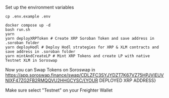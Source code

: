 Set up the environment variables

```
cp .env.example .env
```

```
docker compose up -d
bash run.sh
yarn
yarn deployXRPToken # Create XRP Soroban Token and save address in .soroban folder
yarn deployHodl # Deploy Hodl strategies for XRP & XLM contracts and save address in .soroban folder
yarn mintAndCreateLP # Mint XRP Tokens and create LP with native Testnet XLM in Soroswap
```

Now you can Swap Tokens on Soroswap in 
https://app.soroswap.finance/swap/CDLZFC3SYJYDZT7K67VZ75HPJVIEUVNIXF47ZG2FB2RMQQVU2HHGCYSC/{YOUR DEPLOYED XRP ADDRESS}

Make sure select "Testnet" on your Freighter Wallet

